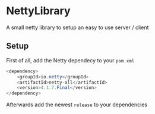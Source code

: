 # NettyLibrary

A small netty library to setup an easy to use server / client

## Setup

First of all, add the Netty dependecy to your `pom.xml`

```java
<dependency>
    <groupId>io.netty</groupId>
    <artifactId>netty-all</artifactId>
    <version>4.1.7.Final</version>
</dependency>
```

Afterwards add the newest `release` to your dependencies
